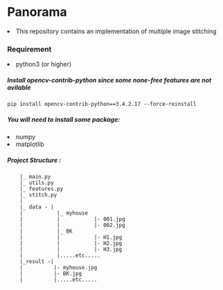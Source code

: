 # Panorama
<li>This repository contains an implementation of multiple image stitching

### Requirement
<li>python3 (or higher)

##### *Install opencv-contrib-python since some none-free features are not avilable*

    pip install opencv-contrib-python==3.4.2.17 --force-reinstall

##### You will need to install some package:
<li>numpy
<li>matplotlib

##### Project Structure : 
		
		|_ main.py
		|_ utils.py
        |_ features.py
        |_ stitch.py
		|	
		|_ data - |
		|			|_ myhouse
		|			|			|- 001.jpg
		|			|			|- 002.jpg
		|			|_ BK
		|			|			|- H1.jpg
		|			|			|- H2.jpg
		|			|			|- H3.jpg
		|			|.....etc.....
        |_result -|
        |          |- myhouse.jpg
        |          |- BK.jpg
        |		   |.....etc.....
